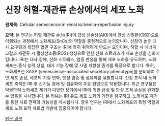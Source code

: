 # 신장 허혈-재관류 손상에서의 세포 노화

**원제목:** Cellular senescence in renal ischemia-reperfusion injury

**요약:** 본 연구는 허혈 재관류 손상(IRI)이 급성 신손상(AKI)에서 만성 신질환(CKD)으로 이행되는 과정에서 노화세포(SnCs)의 역할을 중점적으로 논의합니다.  신장의 높은 대사 요구량과 복잡한 혈관 구조는 IRI에 특히 취약하게 만드는 요인이며, 허혈 시 에너지 고갈과 재관류 시 활성산소종(ROS) 생성으로 인한 산화 스트레스가 세포 손상을 심화시킵니다.  IRI는 대사 장애, 산화 스트레스, 염증 반응을 통해 세포 노화를 유도하며, 노화세포는 증식 능력 상실, 대사 기능 장애 및 사멸 저항성 증가를 특징으로 합니다.  특히, 노화세포는 SASP (senescence-associated secretory phenotype)를 분비하여 주변 세포 손상, 세포외 기질 변화, 만성 염증 및 섬유화를 유발합니다.  신장 조직 내 노화세포 축적은 IRI 후 신기능 장애 및 섬유화의 주요 원인으로 작용합니다.  최근 연구들은 약물학적 노화세포 제거가 다양한 장기에서 IRI에 의한 급성 및 만성 조직 손상을 완화할 수 있음을 시사합니다.  본 리뷰는 IRI 유도 세포 노화의 기전을 탐구하고, 노화세포 제거를 통한 치료 전략의 가능성을 제시합니다.  향후 연구는 IRI에서 노화세포의 특정 역할과  세포 노화 표적 치료법 개발에 집중되어야 합니다.

[원문 링크](https://journals.lww.com/cmj/fulltext/9900/cellular_senescence_in_renal_ischemia_reperfusion.1611.aspx)
